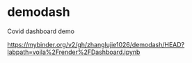 # demodash
Covid dashboard demo

https://mybinder.org/v2/gh/zhanglujie1026/demodash/HEAD?labpath=voila%2Frender%2FDashboard.ipynb
